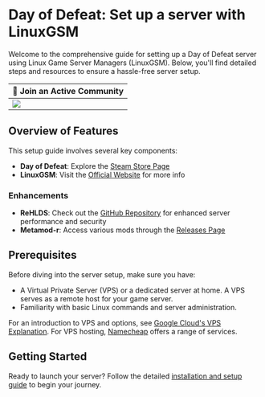 # Day of Defeat: Set up a server with LinuxGSM

Welcome to the comprehensive guide for setting up a Day of Defeat server using Linux Game Server Managers (LinuxGSM). Below, you'll find detailed steps and resources to ensure a hassle-free server setup.

| 💬 Join an Active Community |
| --------------------------- |
| [![](https://dcbadge.vercel.app/api/server/dodcommunity?style=plastic)](https://discord.gg/dodcommunity) |

## Overview of Features

This setup guide involves several key components:

- **Day of Defeat**: Explore the [Steam Store Page](https://store.steampowered.com/app/30/Day_of_Defeat/)
- **LinuxGSM**: Visit the [Official Website](https://linuxgsm.com/) for more info

### Enhancements

- **ReHLDS**: Check out the [GitHub Repository](https://github.com/dreamstalker/rehlds) for enhanced server performance and security
- **Metamod-r**: Access various mods through the [Releases Page](https://github.com/theAsmodai/metamod-r/releases)

## Prerequisites

Before diving into the server setup, make sure you have:

- A Virtual Private Server (VPS) or a dedicated server at home. A VPS serves as a remote host for your game server.
- Familiarity with basic Linux commands and server administration.

For an introduction to VPS and options, see [Google Cloud's VPS Explanation](https://cloud.google.com/learn/what-is-a-virtual-private-server). For VPS hosting, [Namecheap](https://www.namecheap.com/hosting/vps/) offers a range of services.

## Getting Started

Ready to launch your server? Follow the detailed [installation and setup guide](https://github.com/jonathanlinat/day-of-defeat-linuxgsm-server-setup/wiki) to begin your journey.
